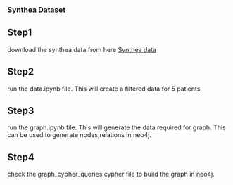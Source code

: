 ### Synthea Dataset ###

## Step1

download the synthea data from here [Synthea data]()

## Step2

run the data.ipynb file. This will create a filtered data for 5 patients.

## Step3

run the graph.ipynb file. This will generate the data required for graph. This can be used to generate nodes,relations in neo4j.

## Step4

check the graph_cypher_queries.cypher file to build the graph in neo4j.
